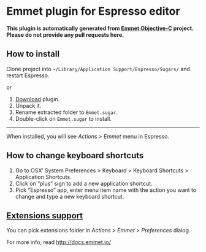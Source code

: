 # Emmet plugin for Espresso editor #

**This plugin is automatically generated from [Emmet Objective-C](https://github.com/emmetio/emmet-objc) project. Please do not provide any pull requests here.**

## How to install ##

Clone project into `~/Library/Application Support/Espresso/Sugars/` and restart Espresso.

or

1. [Download](/emmetio/Emmet.sugar/archive/master.zip) plugin.
2. Unpack it.
3. Rename extracted folder to `Emmet.sugar`.
4. Double-click on `Emmet.sugar` to install.

----------------

When installed, you will see *Actions > Emmet* menu in Espresso.

## How to change keyboard shortcuts ##

1. Go to OSX’ System Preferences > Keyboard > Keyboard Shortcuts > Application Shortcuts.
2. Click on “plus” sign to add a new application shortcut.
3. Pick “Espresso” app, enter menu item name with the action you want to change and type a new keyboard shortcut.

## [Extensions support](http://docs.emmet.io/customization/) ##

You can pick extensions folder in *Actions > Emmet > Preferences* dialog.

For more info, read http://docs.emmet.io/
